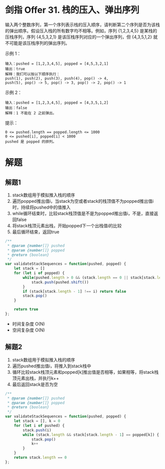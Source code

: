 # 剑指 Offer 31. 栈的压入、弹出序列
输入两个整数序列，第一个序列表示栈的压入顺序，请判断第二个序列是否为该栈的弹出顺序。假设压入栈的所有数字均不相等。例如，序列 {1,2,3,4,5} 是某栈的压栈序列，序列 {4,5,3,2,1} 是该压栈序列对应的一个弹出序列，但 {4,3,5,1,2} 就不可能是该压栈序列的弹出序列。

 

示例 1：
```
输入：pushed = [1,2,3,4,5], popped = [4,5,3,2,1]
输出：true
解释：我们可以按以下顺序执行：
push(1), push(2), push(3), push(4), pop() -> 4,
push(5), pop() -> 5, pop() -> 3, pop() -> 2, pop() -> 1
```
示例 2：
```
输入：pushed = [1,2,3,4,5], popped = [4,3,5,1,2]
输出：false
解释：1 不能在 2 之前弹出。
 ```

提示：
```
0 <= pushed.length == popped.length <= 1000
0 <= pushed[i], popped[i] < 1000
pushed 是 popped 的排列。
```

# 解题
## 解题1 
1. stack数组用于模拟推入栈的顺序
2. 遍历popped推出值i，当stack为空或者stack的栈顶值不为popped推出值i时，持续将pushed中的值推入
3. while循环结束时，比较stack栈顶值是不是为popped推出值i，不是，直接返回false
4. 将stack栈顶元素出栈，开始popped下一个出栈值i的比较
5. 最后循环结束，返回true
```js
/**
 * @param {number[]} pushed
 * @param {number[]} popped
 * @return {boolean}
 */
var validateStackSequences = function(pushed, popped) {
    let stack = []
    for (let i of popped) {
        while(pushed.length > 0 && (stack.length == 0 || stack[stack.length - 1] !== i)) {
            stack.push(pushed.shift())
        }
        if (stack[stack.length - 1] !== i) return false
        stack.pop()
    }

    return true
};
```
- 时间复杂度 O(N)
- 空间复杂度 O(N)

## 解题2
1. stack数组用于模拟推入栈的顺序
2. 遍历pushed推出值i，将推入到stack栈中
3. 循环比较stack栈顶元素和popped[k]推出值是否相等，如果相等，将stack栈顶元素出栈，并执行k++
4. 最后返回stack是否为空
```js
/**
 * @param {number[]} pushed
 * @param {number[]} popped
 * @return {boolean}
 */
var validateStackSequences = function(pushed, popped) {
    let stack = [], k = 0
    for (let i of pushed) {
        stack.push(i)
        while (stack.length && stack[stack.length - 1] == popped[k]) {
            stack.pop()
            k++
        }
    }
    return stack.length == 0
};
```